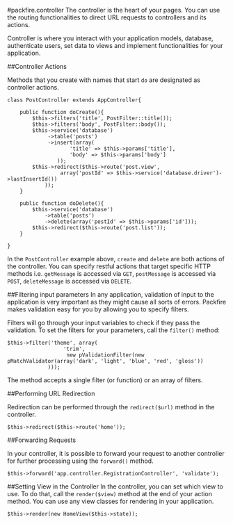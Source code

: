 #packfire.controller
The controller is the heart of your pages. You can use the routing functionalities to direct URL requests to controllers and its actions.

Controller is where you interact with your application models, database, authenticate users, set data to views and implement functionalities for your application.

##Controller Actions

Methods that you create with names that start `do` are designated as controller actions. 

	class PostController extends AppController{
	
		public function doCreate(){
	    	$this->filters('title', PostFilter::title());
	    	$this->filters('body', PostFilter::body());
	    	$this->service('database')
				 ->table('posts')
				 ->insert(array(
						'title' => $this->params['title'],
						'body' => $this->params['body']
					));
    		$this->redirect($this->route('post.view',
					 array('postId' => $this->service('database.driver')->lastInsertId())
				));
		}

		public function doDelete(){
			$this->service('database')
				->table('posts')
				->delete(array('postId' => $this->params['id']));
    		$this->redirect($this->route('post.list'));
		}

	}

In the `PostController` example above, `create` and `delete` are both actions of the controller. You can specify restful actions that target specific HTTP methods i.e. `getMessage` is accessed via `GET`, `postMessage` is accessed via `POST`, `deleteMessage` is accessed via `DELETE`.

##Filtering input parameters
In any application, validation of input to the application is very important as they might cause all sorts of errors. Packfire makes validation easy for you by allowing you to specify filters.

Filters will go through your input variables to check if they pass the validation. To set the filters for your parameters, call the `filter()` method:

    $this->filter('theme', array(
                      'trim',
                       new pValidationFilter(new pMatchValidator(array('dark', 'light', 'blue', 'red', 'gloss'))
                 )));

The method accepts a single filter (or function) or an array of filters. 

##Performing URL Redirection

Redirection can be performed through the `redirect($url)` method in the controller.

    $this->redirect($this->route('home'));

##Forwarding Requests

In your controller, it is possible to forward your request to another controller for further processing using the `forward()` method.

    $this->forward('app.controller.RegistrationController', 'validate');

##Setting View in the Controller
In the controller, you can set which view to use. To do that, call the `render($view)` method at the end of your action method. You can use any view classes for rendering in your application.

    $this->render(new HomeView($this->state));